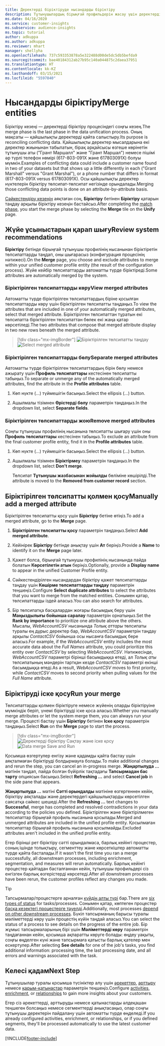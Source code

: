 ```yaml
---
title: Деректерді біріктіруде нысандарды біріктіру
description: Тұтынушылардың бірыңғай профильдерін жасау үшін деректерді біріктіріңіз.
ms.date: 04/16/2020
ms.service: customer-insights
ms.subservice: audience-insights
ms.topic: tutorial
author: adkuppa
ms.author: adkuppa
ms.reviewer: mhart
manager: shellyha
ms.openlocfilehash: 737c593353878a5e322488d00de5dc5db5befda9
ms.sourcegitcommit: bae40184312ab27b95c140a044875c2daea37951
ms.translationtype: HT
ms.contentlocale: kk-KZ
ms.lasthandoff: 03/15/2021
ms.locfileid: "5597840"
---
```

# <a name="merge-entities"></a><span data-ttu-id="f21bb-103">Нысандарды біріктіру</span><span class="sxs-lookup"><span data-stu-id="f21bb-103">Merge entities</span></span>

<span data-ttu-id="f21bb-104">Біріктіру кезеңі — деректерді біріктіру процесіндегі соңғы кезең.</span><span class="sxs-lookup"><span data-stu-id="f21bb-104">The merge phase is the last phase in the data unification process.</span></span> <span data-ttu-id="f21bb-105">Оның мақсаты — қайшылықты деректерді қайта салыстыру.</span><span class="sxs-lookup"><span data-stu-id="f21bb-105">Its purpose is reconciling conflicting data.</span></span> <span data-ttu-id="f21bb-106">Қайшылықты деректер мысалдарына екі деректер жиынынан табылатын, бірақ әрқайсысы өзгеше көрінетін тұтынушы аты ("Грант Маршалл" және "Грант Маршал") немесе пішімі әр түрлі телефон нөмірі (617-803-091X және 617803091X) болуы мүмкін.</span><span class="sxs-lookup"><span data-stu-id="f21bb-106">Examples of conflicting data could include a customer name found in two of your datasets but that shows up a little differently in each ("Grant Marshall" versus "Grant Marshal"), or a phone number that differs in format (617-803-091X versus 617803091X).</span></span> <span data-ttu-id="f21bb-107">Осы қайшылықты деректер нүктелерін біріктіру төлсипат-төлсипат негізінде орындалады.</span><span class="sxs-lookup"><span data-stu-id="f21bb-107">Merging those conflicting data points is done on an attribute-by-attribute basis.</span></span>

<span data-ttu-id="f21bb-108">[Сәйкестендіру кезеңін](match-entities.md) аяқтаған соң, **Біріктіру** бетінен **Біріктіру** қатарын таңдау арқылы біріктіру кезеңін бастайсыз.</span><span class="sxs-lookup"><span data-stu-id="f21bb-108">After completing the [match phase](match-entities.md), you start the merge phase by selecting the **Merge** tile on the **Unify** page.</span></span>

## <a name="review-system-recommendations"></a><span data-ttu-id="f21bb-109">Жүйе ұсыныстарын қарап шығу</span><span class="sxs-lookup"><span data-stu-id="f21bb-109">Review system recommendations</span></span>

<span data-ttu-id="f21bb-110">**Біріктіру** бетінде бірыңғай тұтынушы профилінің нысанынан біріктіретін төлсипаттарды таңдап, оны шығарасыз (конфигурация процесінің нәтижесі).</span><span class="sxs-lookup"><span data-stu-id="f21bb-110">On the **Merge** page, you choose and exclude attributes to merge within your unified customer profile entity (the result of the configuration process).</span></span> <span data-ttu-id="f21bb-111">Жүйе кейбір төлсипаттарды автоматты түрде біріктіреді.</span><span class="sxs-lookup"><span data-stu-id="f21bb-111">Some attributes are automatically merged by the system.</span></span>

### <a name="view-merged-attributes"></a><span data-ttu-id="f21bb-112">Біріктірілген төлсипаттарды көру</span><span class="sxs-lookup"><span data-stu-id="f21bb-112">View merged attributes</span></span>

<span data-ttu-id="f21bb-113">Автоматты түрде біріктірілген төлсипаттардың біріне қосылған төлсипаттарды көру үшін біріктірілген төлсипатты таңдаңыз.</span><span class="sxs-lookup"><span data-stu-id="f21bb-113">To view the attributes that are included in one of your automatically merged attributes, select that merged attribute.</span></span> <span data-ttu-id="f21bb-114">Біріктірілген төлсипаттан тұратын екі төлсипатта біріктірілген төлсипаттан бөлек екі жаңа қатар көрсетіледі.</span><span class="sxs-lookup"><span data-stu-id="f21bb-114">The two attributes that compose that merged attribute display in two new rows beneath the merged attribute.</span></span>

> [!div class="mx-imgBorder"]
> <span data-ttu-id="f21bb-115">![Біріктірілген төлсипатты таңдау](media/configure-data-merge-profile-attributes.png "Біріктірілген төлсипатты таңдау")</span><span class="sxs-lookup"><span data-stu-id="f21bb-115">![Select merged attribute](media/configure-data-merge-profile-attributes.png "Select merged attribute")</span></span>

### <a name="separate-merged-attributes"></a><span data-ttu-id="f21bb-116">Біріктірілген төлсипаттарды бөлу</span><span class="sxs-lookup"><span data-stu-id="f21bb-116">Separate merged attributes</span></span>

<span data-ttu-id="f21bb-117">Автоматты түрде біріктірілген төлсипаттардың бірін бөлу немесе ажырату үшін **Профиль төлсипаттары** кестесінен төлсипатты табыңыз.</span><span class="sxs-lookup"><span data-stu-id="f21bb-117">To separate or unmerge any of the automatically merged attributes, find the attribute in the **Profile attributes** table.</span></span>

1. <span data-ttu-id="f21bb-118">Көп нүкте (...) түймешігін басыңыз.</span><span class="sxs-lookup"><span data-stu-id="f21bb-118">Select the ellipsis (...) button.</span></span>
  
2. <span data-ttu-id="f21bb-119">Ашылмалы тізімнен **Өрістерді бөлу** параметрін таңдаңыз.</span><span class="sxs-lookup"><span data-stu-id="f21bb-119">In the dropdown list, select **Separate fields**.</span></span>

### <a name="remove-merged-attributes"></a><span data-ttu-id="f21bb-120">Біріктірілген төлсипаттарды жою</span><span class="sxs-lookup"><span data-stu-id="f21bb-120">Remove merged attributes</span></span>

<span data-ttu-id="f21bb-121">Соңғы тұтынушы профилінің нысанына төлсипатты шығару үшін оны **Профиль төлсипаттары** кестесінен табыңыз.</span><span class="sxs-lookup"><span data-stu-id="f21bb-121">To exclude an attribute from the final customer profile entity, find it in the **Profile attributes** table.</span></span>

1. <span data-ttu-id="f21bb-122">Көп нүкте (...) түймешігін басыңыз.</span><span class="sxs-lookup"><span data-stu-id="f21bb-122">Select the ellipsis (...) button.</span></span>
  
2. <span data-ttu-id="f21bb-123">Ашылмалы тізімнен **Біріктірмеу** параметрін таңдаңыз.</span><span class="sxs-lookup"><span data-stu-id="f21bb-123">In the dropdown list, select **Don't merge**.</span></span>

   <span data-ttu-id="f21bb-124">Төлсипат **Тұтынушы жазбасынан жойылды** бөліміне көшірілді.</span><span class="sxs-lookup"><span data-stu-id="f21bb-124">The attribute is moved to the **Removed from customer record** section.</span></span>

## <a name="manually-add-a-merged-attribute"></a><span data-ttu-id="f21bb-125">Біріктірілген төлсипатты қолмен қосу</span><span class="sxs-lookup"><span data-stu-id="f21bb-125">Manually add a merged attribute</span></span>

<span data-ttu-id="f21bb-126">Біріктірілген төлсипатты қосу үшін **Біріктіру** бетіне өтіңіз.</span><span class="sxs-lookup"><span data-stu-id="f21bb-126">To add a merged attribute, go to the **Merge** page.</span></span>

1. <span data-ttu-id="f21bb-127">**Біріктірілген төлсипатты қосу** параметрін таңдаңыз.</span><span class="sxs-lookup"><span data-stu-id="f21bb-127">Select **Add merged attribute**.</span></span>

2. <span data-ttu-id="f21bb-128">Кейінірек **Біріктіру** бетінде анықтау үшін **Ат** беріңіз.</span><span class="sxs-lookup"><span data-stu-id="f21bb-128">Provide a **Name** to identify it on the **Merge** page later.</span></span>

3. <span data-ttu-id="f21bb-129">Қажет болса, бірыңғай тұтынушы профилінің нысанында пайда болатын **Көрсетілетін атын** беріңіз.</span><span class="sxs-lookup"><span data-stu-id="f21bb-129">Optionally, provide a **Display name** to appear in the unified Customer Profile entity.</span></span>

4. <span data-ttu-id="f21bb-130">Сәйкестендірілген нысандардан біріктіру қажет төлсипаттарды таңдау үшін **Көшірме төлсипаттарды таңдау** параметрін теңшеңіз.</span><span class="sxs-lookup"><span data-stu-id="f21bb-130">Configure **Select duplicate attributes** to select the attributes that you want to merge from the matched entities.</span></span> <span data-ttu-id="f21bb-131">Сонымен қатар, төлсипаттарды іздей аласыз.</span><span class="sxs-lookup"><span data-stu-id="f21bb-131">You can also search for attributes.</span></span>

5. <span data-ttu-id="f21bb-132">Бір төлсипатқа басқалардан жоғары басымдық беру үшін **Маңыздылығы бойынша саралау** параметрін орнатыңыз.</span><span class="sxs-lookup"><span data-stu-id="f21bb-132">Set the **Rank by importance** to prioritize one attribute above the others.</span></span> <span data-ttu-id="f21bb-133">Мысалы, *WebAccountCSV* нысанында *Толық аттары* төлсипаты туралы ең дұрыс деректер бар, *WebAccountCSV* параметрін таңдау арқылы *ContactCSV* бойынша осы нысанға басымдық бере аласыз.</span><span class="sxs-lookup"><span data-stu-id="f21bb-133">For example, if the *WebAccountCSV* entity includes the most accurate data about the *Full Names* attribute, you could prioritize this entity over *ContactCSV* by selecting *WebAccountCSV*.</span></span> <span data-ttu-id="f21bb-134">Нәтижесінде, *WebAccountCSV* параметрі бірінші басымдыққа өтеді, ал *Толық аты* төлсипатының мәндерін тартқан кезде *ContactCSV* параметрі екінші басымдыққа өтеді.</span><span class="sxs-lookup"><span data-stu-id="f21bb-134">As a result, *WebAccountCSV* moves to first priority, while *ContactCSV* moves to second priority when pulling values for the *Full Name* attribute.</span></span>

## <a name="run-your-merge"></a><span data-ttu-id="f21bb-135">Біріктіруді іске қосу</span><span class="sxs-lookup"><span data-stu-id="f21bb-135">Run your merge</span></span>

<span data-ttu-id="f21bb-136">Төлсипаттарды қолмен біріктіруге немесе жүйенің оларды біріктіруіне мүмкіндік беріп, үнемі біріктіруді іске қоса аласыз.</span><span class="sxs-lookup"><span data-stu-id="f21bb-136">Whether you manually merge attributes or let the system merge them, you can always run your merge.</span></span> <span data-ttu-id="f21bb-137">Процесті бастау үшін **Біріктіру** бетінен **Іске қосу** параметрін таңдаңыз.</span><span class="sxs-lookup"><span data-stu-id="f21bb-137">Select **Run** on the **Merge** page to start the process.</span></span>

> [!div class="mx-imgBorder"]
> <span data-ttu-id="f21bb-138">![Деректерді біріктіру Сақтау және іске қосу](media/configure-data-merge-save-run.png "Деректерді біріктіру Сақтау және іске қосу")</span><span class="sxs-lookup"><span data-stu-id="f21bb-138">![Data merge Save and Run](media/configure-data-merge-save-run.png "Data merge Save and Run")</span></span>

<span data-ttu-id="f21bb-139">Қосымша өзгертулер енгізу және қадамды қайта бастау үшін аяқталмаған біріктіруді болдырмауға болады.</span><span class="sxs-lookup"><span data-stu-id="f21bb-139">To make additional changes and rerun the step, you can cancel an in-progress merge.</span></span> <span data-ttu-id="f21bb-140">**Жаңартылуда ...** мәтінін таңдап, пайда болған бүйірлік тақтадағы **Тапсырмадан бас тарту** опциясын басыңыз.</span><span class="sxs-lookup"><span data-stu-id="f21bb-140">Select **Refreshing ...** and select **Cancel job**  in the side pane that appears.</span></span>

<span data-ttu-id="f21bb-141">**Жаңартылуда ...** мәтіні **Сәтті орындалды** мәтініне өзгергеннен кейін, біріктіру аяқталады және деректердегі қайшылықтарды  көрсетілген саясатқа сәйкес шешеді.</span><span class="sxs-lookup"><span data-stu-id="f21bb-141">After the **Refreshing ...** text changes to **Successful**, merge has completed and resolved contradictions in your data according to the policies you defined.</span></span> <span data-ttu-id="f21bb-142">Біріктірілген және біріктірілмеген төлсипаттар бірыңғай профиль нысанына қосылады.</span><span class="sxs-lookup"><span data-stu-id="f21bb-142">Merged and unmerged attributes are included in the unified profile entity.</span></span> <span data-ttu-id="f21bb-143">Қосылмаған төлсипаттар бірыңғай профиль нысанына қосылмайды.</span><span class="sxs-lookup"><span data-stu-id="f21bb-143">Excluded attributes aren't included in the unified profile entity.</span></span>

<span data-ttu-id="f21bb-144">Егер бірінші рет біріктіру сәтті орындалмаса, барлық кейінгі процестер, соның ішінде толықтыру, сегменттеу және көрсеткіштер автоматты түрде қайта басталады.</span><span class="sxs-lookup"><span data-stu-id="f21bb-144">If it wasn't the first time you ran a merge successfully, all downstream processes, including enrichment, segmentation, and measures will rerun automatically.</span></span> <span data-ttu-id="f21bb-145">Барлық кейінгі процестер қайтадан басталғаннан кейін, тұтынушы профильдері сіз енгізген барлық өзгерістерді көрсетеді.</span><span class="sxs-lookup"><span data-stu-id="f21bb-145">After all downstream processes have been rerun, the customer profiles reflect any changes you made.</span></span>

> [!TIP]
> <span data-ttu-id="f21bb-146">Тапсырмалар/процестерге арналған [күйдің алты түрі](system.md#status-types) бар.</span><span class="sxs-lookup"><span data-stu-id="f21bb-146">There are [six types of status](system.md#status-types) for tasks/processes.</span></span> <span data-ttu-id="f21bb-147">Сонымен қатар, көптеген процестер [басқа кезектегі процестерге тәуелді](system.md#refresh-policies).</span><span class="sxs-lookup"><span data-stu-id="f21bb-147">Additionally, most processes [depend on other downstream processes](system.md#refresh-policies).</span></span> <span data-ttu-id="f21bb-148">Бүкіл тапсырманың барысы туралы мәліметтерді көру үшін процестің күйін таңдай аласыз.</span><span class="sxs-lookup"><span data-stu-id="f21bb-148">You can select the status of a process to see details on the progress of the entire job.</span></span> <span data-ttu-id="f21bb-149">Бір жұмыс тапсырмаларының бірі үшін **Мәліметтерді көру** параметрін таңдағаннан кейін, қосымша ақпаратты көруге болады: өңдеу уақыты, соңғы өңделген күні және тапсырмаға қатысты барлық қателер мен ескертулер.</span><span class="sxs-lookup"><span data-stu-id="f21bb-149">After selecting **See details** for one of the job's tasks, you find additional information: processing time, the last processing date, and all errors and warnings associated with the task.</span></span>

## <a name="next-step"></a><span data-ttu-id="f21bb-150">Келесі қадам</span><span class="sxs-lookup"><span data-stu-id="f21bb-150">Next Step</span></span>

<span data-ttu-id="f21bb-151">Тұтынушылар туралы қосымша түсініктер алу үшін [әрекеттер](activities.md), [арттыру](enrichment-microsoft-graph.md) немесе [қарым-қатынастар](relationships.md) параметрін теңшеңіз.</span><span class="sxs-lookup"><span data-stu-id="f21bb-151">Configure [activities](activities.md), [enrichment](enrichment-microsoft-graph.md), or [relationships](relationships.md) to gain more insights about your customers.</span></span>

<span data-ttu-id="f21bb-152">Егер сіз әрекеттерді, арттыруды немесе қатынастарды әлдеқашан теңшеген болсаңыз немесе сегменттерді анықтасаңыз, олар соңғы тұтынушы деректерін пайдалану үшін автоматты түрде өңделеді.</span><span class="sxs-lookup"><span data-stu-id="f21bb-152">If you already configured activities, enrichment, or relationships, or if you defined segments, they'll be processed automatically to use the latest customer data.</span></span>




[!INCLUDE[footer-include](../includes/footer-banner.md)]